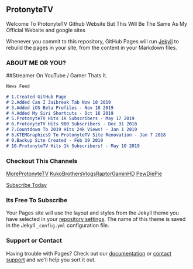 ## ProtonyteTV

Welcome To ProtonyteTV Github Website But This Will Be The Same As My Official Website and google sites

Whenever you commit to this repository, GitHub Pages will run [Jekyll](https://jekyllrb.com/) to rebuild the pages in your site, from the content in your Markdown files.

### ABOUT ME OR YOU?

##Streamer On YouTube / Gamer Thats It.

```markdown
News Feed

# 1.Created GitHub Page
# 2.Added Can I Jaibreak Tab Now 10 2019
# 3.Added iOS Beta Profiles - Nov 18 2019
# 4.Added My Siri Shortcuts - Oct 16 2019
# 5.ProtonyteTV Hits 1K Subscribers - May 17 2019
# 6.ProtonyteTV Hits 900 Subscribers - Dec 31 2018
# 7.Countdown To 2019 Hits 24k Views! - Jan 1 2019
# 8.KTEMGraphics9 To ProtonyteTV Site Renovation - Jan 7 2018
# 9.Backup Site Created - Feb 19 2019
# 10.ProtonyteTV Hits 1k Subscribers! - May 10 2019
```

### Checkout This Channels
[MoreProtonyteTV](https://www.youtube.com/channel/UCIpYp9uzwn105vJU4GAGh5g) [KukoBrothersVlogs](https://www.youtube.com/channel/UCcoY0bsWxCkBdckDUk4pq7g)[RaptorGaminHD](https://www.youtube.com/channel/UCdLeCvDi4najMaUXF7YS9FA)
[PewDiePie](https://www.youtube.com/user/PewDiePie)

[Subscribe Today](https://www.youtube.com/channel/UCYlaibAtoGVFsd9PZUGAc1Q?sub_confirmation=1)

### Its Free To Subscribe

Your Pages site will use the layout and styles from the Jekyll theme you have selected in your [repository settings](https://github.com/ProtonyteTV/sub2protonytetv/settings). The name of this theme is saved in the Jekyll `_config.yml` configuration file.

### Support or Contact

Having trouble with Pages? Check out our [documentation](https://help.github.com/categories/github-pages-basics/) or [contact support](https://github.com/contact) and we’ll help you sort it out.
